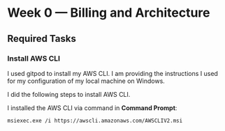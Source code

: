 # Week 0 — Billing and Architecture

## Required Tasks

### Install AWS CLI

I used gitpod to install my AWS CLI. I am providing the instructions I used for my configuration of my local machine on Windows.

I did the following steps to install AWS CLI.

I installed the AWS CLI via command in **Command Prompt**:

```
msiexec.exe /i https://awscli.amazonaws.com/AWSCLIV2.msi
```

